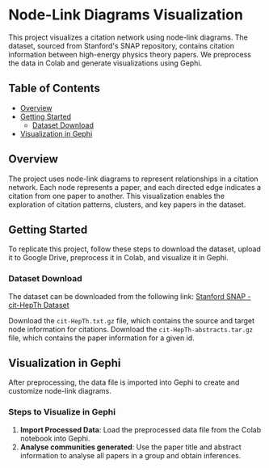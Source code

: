 # Node-Link Diagrams Visualization

This project visualizes a citation network using node-link diagrams. The dataset, sourced from Stanford's SNAP repository, contains citation information between high-energy physics theory papers. We preprocess the data in Colab and generate visualizations using Gephi.

## Table of Contents
- [Overview](#overview)
- [Getting Started](#getting-started)
  - [Dataset Download](#dataset-download)
- [Visualization in Gephi](#visualization-in-gephi)

## Overview

The project uses node-link diagrams to represent relationships in a citation network. Each node represents a paper, and each directed edge indicates a citation from one paper to another. This visualization enables the exploration of citation patterns, clusters, and key papers in the dataset.

## Getting Started

To replicate this project, follow these steps to download the dataset, upload it to Google Drive, preprocess it in Colab, and visualize it in Gephi.

### Dataset Download

The dataset can be downloaded from the following link:
[Stanford SNAP - cit-HepTh Dataset](https://snap.stanford.edu/data/cit-HepTh.html)

Download the `cit-HepTh.txt.gz` file, which contains the source and target node information for citations.
Download the `cit-HepTh-abstracts.tar.gz` file, which contains the paper information for a given id.

## Visualization in Gephi

After preprocessing, the data file is imported into Gephi to create and customize node-link diagrams.

### Steps to Visualize in Gephi

1. **Import Processed Data**: Load the preprocessed data file from the Colab notebook into Gephi.
2. **Analyse communities generated**: Use the paper title and abstract information to analyse all papers in a group and obtain inferences. 

